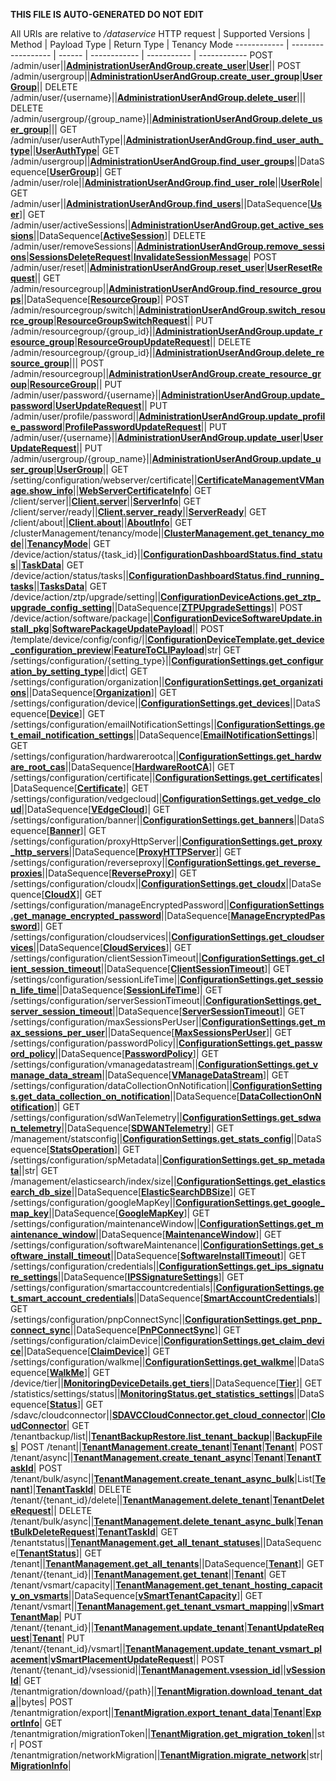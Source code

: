 **THIS FILE IS AUTO-GENERATED DO NOT EDIT**

All URIs are relative to */dataservice*
HTTP request | Supported Versions | Method | Payload Type | Return Type | Tenancy Mode
------------ | ------------------ | ------ | ------------ | ----------- | ------------
POST /admin/user||[**AdministrationUserAndGroup.create_user**](vmngclient/endpoints/administration_user_and_group.py#L157)|[**User**](vmngclient/endpoints/administration_user_and_group.py#L11)||
POST /admin/usergroup||[**AdministrationUserAndGroup.create_user_group**](vmngclient/endpoints/administration_user_and_group.py#L161)|[**UserGroup**](vmngclient/endpoints/administration_user_and_group.py#L48)||
DELETE /admin/user/{username}||[**AdministrationUserAndGroup.delete_user**](vmngclient/endpoints/administration_user_and_group.py#L173)|||
DELETE /admin/usergroup/{group_name}||[**AdministrationUserAndGroup.delete_user_group**](vmngclient/endpoints/administration_user_and_group.py#L177)|||
GET /admin/user/userAuthType||[**AdministrationUserAndGroup.find_user_auth_type**](vmngclient/endpoints/administration_user_and_group.py#L193)||[**UserAuthType**](vmngclient/endpoints/administration_user_and_group.py#L37)|
GET /admin/usergroup||[**AdministrationUserAndGroup.find_user_groups**](vmngclient/endpoints/administration_user_and_group.py#L197)||DataSequence[[**UserGroup**](vmngclient/endpoints/administration_user_and_group.py#L48)]|
GET /admin/user/role||[**AdministrationUserAndGroup.find_user_role**](vmngclient/endpoints/administration_user_and_group.py#L205)||[**UserRole**](vmngclient/endpoints/administration_user_and_group.py#L33)|
GET /admin/user||[**AdministrationUserAndGroup.find_users**](vmngclient/endpoints/administration_user_and_group.py#L209)||DataSequence[[**User**](vmngclient/endpoints/administration_user_and_group.py#L11)]|
GET /admin/user/activeSessions||[**AdministrationUserAndGroup.get_active_sessions**](vmngclient/endpoints/administration_user_and_group.py#L213)||DataSequence[[**ActiveSession**](vmngclient/endpoints/administration_user_and_group.py#L89)]|
DELETE /admin/user/removeSessions||[**AdministrationUserAndGroup.remove_sessions**](vmngclient/endpoints/administration_user_and_group.py#L225)|[**SessionsDeleteRequest**](vmngclient/endpoints/administration_user_and_group.py#L105)|[**InvalidateSessionMessage**](vmngclient/endpoints/administration_user_and_group.py#L118)|
POST /admin/user/reset||[**AdministrationUserAndGroup.reset_user**](vmngclient/endpoints/administration_user_and_group.py#L229)|[**UserResetRequest**](vmngclient/endpoints/administration_user_and_group.py#L85)||
GET /admin/resourcegroup||[**AdministrationUserAndGroup.find_resource_groups**](vmngclient/endpoints/administration_user_and_group.py#L233)||DataSequence[[**ResourceGroup**](vmngclient/endpoints/administration_user_and_group.py#L127)]|
POST /admin/resourcegroup/switch||[**AdministrationUserAndGroup.switch_resource_group**](vmngclient/endpoints/administration_user_and_group.py#L237)|[**ResourceGroupSwitchRequest**](vmngclient/endpoints/administration_user_and_group.py#L144)||
PUT /admin/resourcegroup/{group_id}||[**AdministrationUserAndGroup.update_resource_group**](vmngclient/endpoints/administration_user_and_group.py#L241)|[**ResourceGroupUpdateRequest**](vmngclient/endpoints/administration_user_and_group.py#L137)||
DELETE /admin/resourcegroup/{group_id}||[**AdministrationUserAndGroup.delete_resource_group**](vmngclient/endpoints/administration_user_and_group.py#L245)|||
POST /admin/resourcegroup||[**AdministrationUserAndGroup.create_resource_group**](vmngclient/endpoints/administration_user_and_group.py#L249)|[**ResourceGroup**](vmngclient/endpoints/administration_user_and_group.py#L127)||
PUT /admin/user/password/{username}||[**AdministrationUserAndGroup.update_password**](vmngclient/endpoints/administration_user_and_group.py#L261)|[**UserUpdateRequest**](vmngclient/endpoints/administration_user_and_group.py#L20)||
PUT /admin/user/profile/password||[**AdministrationUserAndGroup.update_profile_password**](vmngclient/endpoints/administration_user_and_group.py#L269)|[**ProfilePasswordUpdateRequest**](vmngclient/endpoints/administration_user_and_group.py#L122)||
PUT /admin/user/{username}||[**AdministrationUserAndGroup.update_user**](vmngclient/endpoints/administration_user_and_group.py#L273)|[**UserUpdateRequest**](vmngclient/endpoints/administration_user_and_group.py#L20)||
PUT /admin/usergroup/{group_name}||[**AdministrationUserAndGroup.update_user_group**](vmngclient/endpoints/administration_user_and_group.py#L277)|[**UserGroup**](vmngclient/endpoints/administration_user_and_group.py#L48)||
GET /setting/configuration/webserver/certificate||[**CertificateManagementVManage.show_info**](vmngclient/endpoints/certificate_management_vmanage.py#L43)||[**WebServerCertificateInfo**](vmngclient/endpoints/certificate_management_vmanage.py#L9)|
GET /client/server||[**Client.server**](vmngclient/endpoints/client.py#L65)||[**ServerInfo**](vmngclient/endpoints/client.py#L21)|
GET /client/server/ready||[**Client.server_ready**](vmngclient/endpoints/client.py#L69)||[**ServerReady**](vmngclient/endpoints/client.py#L60)|
GET /client/about||[**Client.about**](vmngclient/endpoints/client.py#L73)||[**AboutInfo**](vmngclient/endpoints/client.py#L49)|
GET /clusterManagement/tenancy/mode||[**ClusterManagement.get_tenancy_mode**](vmngclient/endpoints/cluster_management.py#L60)||[**TenancyMode**](vmngclient/endpoints/cluster_management.py#L16)|
GET /device/action/status/{task_id}||[**ConfigurationDashboardStatus.find_status**](vmngclient/endpoints/configuration_dashboard_status.py#L89)||[**TaskData**](vmngclient/endpoints/configuration_dashboard_status.py#L76)|
GET /device/action/status/tasks||[**ConfigurationDashboardStatus.find_running_tasks**](vmngclient/endpoints/configuration_dashboard_status.py#L93)||[**TasksData**](vmngclient/endpoints/configuration_dashboard_status.py#L84)|
GET /device/action/ztp/upgrade/setting||[**ConfigurationDeviceActions.get_ztp_upgrade_config_setting**](vmngclient/endpoints/configuration_device_actions.py#L74)||DataSequence[[**ZTPUpgradeSettings**](vmngclient/endpoints/configuration_device_actions.py#L10)]|
POST /device/action/software/package||[**ConfigurationDeviceSoftwareUpdate.install_pkg**](vmngclient/endpoints/configuration_device_software_update.py#L22)|[**SoftwarePackageUpdatePayload**](vmngclient/utils/upgrades_helper.py#L68)||
POST /template/device/config/config/||[**ConfigurationDeviceTemplate.get_device_configuration_preview**](vmngclient/endpoints/configuration_device_template.py#L19)|[**FeatureToCLIPayload**](vmngclient/endpoints/configuration_device_template.py#L10)|str|
GET /settings/configuration/{setting_type}||[**ConfigurationSettings.get_configuration_by_setting_type**](vmngclient/endpoints/configuration_settings.py#L208)||dict|
GET /settings/configuration/organization||[**ConfigurationSettings.get_organizations**](vmngclient/endpoints/configuration_settings.py#L212)||DataSequence[[**Organization**](vmngclient/endpoints/configuration_settings.py#L29)]|
GET /settings/configuration/device||[**ConfigurationSettings.get_devices**](vmngclient/endpoints/configuration_settings.py#L216)||DataSequence[[**Device**](vmngclient/endpoints/configuration_settings.py#L35)]|
GET /settings/configuration/emailNotificationSettings||[**ConfigurationSettings.get_email_notification_settings**](vmngclient/endpoints/configuration_settings.py#L220)||DataSequence[[**EmailNotificationSettings**](vmngclient/endpoints/configuration_settings.py#L40)]|
GET /settings/configuration/hardwarerootca||[**ConfigurationSettings.get_hardware_root_cas**](vmngclient/endpoints/configuration_settings.py#L224)||DataSequence[[**HardwareRootCA**](vmngclient/endpoints/configuration_settings.py#L44)]|
GET /settings/configuration/certificate||[**ConfigurationSettings.get_certificates**](vmngclient/endpoints/configuration_settings.py#L228)||DataSequence[[**Certificate**](vmngclient/endpoints/configuration_settings.py#L49)]|
GET /settings/configuration/vedgecloud||[**ConfigurationSettings.get_vedge_cloud**](vmngclient/endpoints/configuration_settings.py#L232)||DataSequence[[**VEdgeCloud**](vmngclient/endpoints/configuration_settings.py#L58)]|
GET /settings/configuration/banner||[**ConfigurationSettings.get_banners**](vmngclient/endpoints/configuration_settings.py#L236)||DataSequence[[**Banner**](vmngclient/endpoints/configuration_settings.py#L62)]|
GET /settings/configuration/proxyHttpServer||[**ConfigurationSettings.get_proxy_http_servers**](vmngclient/endpoints/configuration_settings.py#L240)||DataSequence[[**ProxyHTTPServer**](vmngclient/endpoints/configuration_settings.py#L66)]|
GET /settings/configuration/reverseproxy||[**ConfigurationSettings.get_reverse_proxies**](vmngclient/endpoints/configuration_settings.py#L244)||DataSequence[[**ReverseProxy**](vmngclient/endpoints/configuration_settings.py#L72)]|
GET /settings/configuration/cloudx||[**ConfigurationSettings.get_cloudx**](vmngclient/endpoints/configuration_settings.py#L248)||DataSequence[[**CloudX**](vmngclient/endpoints/configuration_settings.py#L76)]|
GET /settings/configuration/manageEncryptedPassword||[**ConfigurationSettings.get_manage_encrypted_password**](vmngclient/endpoints/configuration_settings.py#L252)||DataSequence[[**ManageEncryptedPassword**](vmngclient/endpoints/configuration_settings.py#L80)]|
GET /settings/configuration/cloudservices||[**ConfigurationSettings.get_cloudservices**](vmngclient/endpoints/configuration_settings.py#L256)||DataSequence[[**CloudServices**](vmngclient/endpoints/configuration_settings.py#L84)]|
GET /settings/configuration/clientSessionTimeout||[**ConfigurationSettings.get_client_session_timeout**](vmngclient/endpoints/configuration_settings.py#L260)||DataSequence[[**ClientSessionTimeout**](vmngclient/endpoints/configuration_settings.py#L94)]|
GET /settings/configuration/sessionLifeTime||[**ConfigurationSettings.get_session_life_time**](vmngclient/endpoints/configuration_settings.py#L264)||DataSequence[[**SessionLifeTime**](vmngclient/endpoints/configuration_settings.py#L99)]|
GET /settings/configuration/serverSessionTimeout||[**ConfigurationSettings.get_server_session_timeout**](vmngclient/endpoints/configuration_settings.py#L268)||DataSequence[[**ServerSessionTimeout**](vmngclient/endpoints/configuration_settings.py#L103)]|
GET /settings/configuration/maxSessionsPerUser||[**ConfigurationSettings.get_max_sessions_per_user**](vmngclient/endpoints/configuration_settings.py#L272)||DataSequence[[**MaxSessionsPerUser**](vmngclient/endpoints/configuration_settings.py#L107)]|
GET /settings/configuration/passwordPolicy||[**ConfigurationSettings.get_password_policy**](vmngclient/endpoints/configuration_settings.py#L276)||DataSequence[[**PasswordPolicy**](vmngclient/endpoints/configuration_settings.py#L111)]|
GET /settings/configuration/vmanagedatastream||[**ConfigurationSettings.get_vmanage_data_stream**](vmngclient/endpoints/configuration_settings.py#L280)||DataSequence[[**VManageDataStream**](vmngclient/endpoints/configuration_settings.py#L118)]|
GET /settings/configuration/dataCollectionOnNotification||[**ConfigurationSettings.get_data_collection_on_notification**](vmngclient/endpoints/configuration_settings.py#L284)||DataSequence[[**DataCollectionOnNotification**](vmngclient/endpoints/configuration_settings.py#L125)]|
GET /settings/configuration/sdWanTelemetry||[**ConfigurationSettings.get_sdwan_telemetry**](vmngclient/endpoints/configuration_settings.py#L288)||DataSequence[[**SDWANTelemetry**](vmngclient/endpoints/configuration_settings.py#L129)]|
GET /management/statsconfig||[**ConfigurationSettings.get_stats_config**](vmngclient/endpoints/configuration_settings.py#L292)||DataSequence[[**StatsOperation**](vmngclient/endpoints/configuration_settings.py#L133)]|
GET /settings/configuration/spMetadata||[**ConfigurationSettings.get_sp_metadata**](vmngclient/endpoints/configuration_settings.py#L296)||str|
GET /management/elasticsearch/index/size||[**ConfigurationSettings.get_elasticsearch_db_size**](vmngclient/endpoints/configuration_settings.py#L300)||DataSequence[[**ElasticSearchDBSize**](vmngclient/endpoints/configuration_settings.py#L147)]|
GET /settings/configuration/googleMapKey||[**ConfigurationSettings.get_google_map_key**](vmngclient/endpoints/configuration_settings.py#L304)||DataSequence[[**GoogleMapKey**](vmngclient/endpoints/configuration_settings.py#L152)]|
GET /settings/configuration/maintenanceWindow||[**ConfigurationSettings.get_maintenance_window**](vmngclient/endpoints/configuration_settings.py#L308)||DataSequence[[**MaintenanceWindow**](vmngclient/endpoints/configuration_settings.py#L140)]|
GET /settings/configuration/softwareMaintenance||[**ConfigurationSettings.get_software_install_timeout**](vmngclient/endpoints/configuration_settings.py#L312)||DataSequence[[**SoftwareInstallTimeout**](vmngclient/endpoints/configuration_settings.py#L156)]|
GET /settings/configuration/credentials||[**ConfigurationSettings.get_ips_signature_settings**](vmngclient/endpoints/configuration_settings.py#L316)||DataSequence[[**IPSSignatureSettings**](vmngclient/endpoints/configuration_settings.py#L161)]|
GET /settings/configuration/smartaccountcredentials||[**ConfigurationSettings.get_smart_account_credentials**](vmngclient/endpoints/configuration_settings.py#L320)||DataSequence[[**SmartAccountCredentials**](vmngclient/endpoints/configuration_settings.py#L169)]|
GET /settings/configuration/pnpConnectSync||[**ConfigurationSettings.get_pnp_connect_sync**](vmngclient/endpoints/configuration_settings.py#L324)||DataSequence[[**PnPConnectSync**](vmngclient/endpoints/configuration_settings.py#L174)]|
GET /settings/configuration/claimDevice||[**ConfigurationSettings.get_claim_device**](vmngclient/endpoints/configuration_settings.py#L328)||DataSequence[[**ClaimDevice**](vmngclient/endpoints/configuration_settings.py#L178)]|
GET /settings/configuration/walkme||[**ConfigurationSettings.get_walkme**](vmngclient/endpoints/configuration_settings.py#L332)||DataSequence[[**WalkMe**](vmngclient/endpoints/configuration_settings.py#L182)]|
GET /device/tier||[**MonitoringDeviceDetails.get_tiers**](vmngclient/endpoints/monitoring_device_details.py#L116)||DataSequence[[**Tier**](vmngclient/endpoints/monitoring_device_details.py#L15)]|
GET /statistics/settings/status||[**MonitoringStatus.get_statistics_settings**](vmngclient/endpoints/monitoring_status.py#L32)||DataSequence[[**Status**](vmngclient/endpoints/monitoring_status.py#L17)]|
GET /sdavc/cloudconnector||[**SDAVCCloudConnector.get_cloud_connector**](vmngclient/endpoints/sdavc_cloud_connector.py#L28)||[**CloudConnector**](vmngclient/endpoints/sdavc_cloud_connector.py#L10)|
GET /tenantbackup/list||[**TenantBackupRestore.list_tenant_backup**](vmngclient/endpoints/tenant_backup_restore.py#L35)||[**BackupFiles**](vmngclient/endpoints/tenant_backup_restore.py#L10)|
POST /tenant||[**TenantManagement.create_tenant**](vmngclient/endpoints/tenant_management.py#L118)|[**Tenant**](vmngclient/model/tenant.py#L21)|[**Tenant**](vmngclient/model/tenant.py#L21)|
POST /tenant/async||[**TenantManagement.create_tenant_async**](vmngclient/endpoints/tenant_management.py#L123)|[**Tenant**](vmngclient/model/tenant.py#L21)|[**TenantTaskId**](vmngclient/endpoints/tenant_management.py#L21)|
POST /tenant/bulk/async||[**TenantManagement.create_tenant_async_bulk**](vmngclient/endpoints/tenant_management.py#L128)|List[[**Tenant**](vmngclient/model/tenant.py#L21)]|[**TenantTaskId**](vmngclient/endpoints/tenant_management.py#L21)|
DELETE /tenant/{tenant_id}/delete||[**TenantManagement.delete_tenant**](vmngclient/endpoints/tenant_management.py#L134)|[**TenantDeleteRequest**](vmngclient/endpoints/tenant_management.py#L12)||
DELETE /tenant/bulk/async||[**TenantManagement.delete_tenant_async_bulk**](vmngclient/endpoints/tenant_management.py#L139)|[**TenantBulkDeleteRequest**](vmngclient/endpoints/tenant_management.py#L16)|[**TenantTaskId**](vmngclient/endpoints/tenant_management.py#L21)|
GET /tenantstatus||[**TenantManagement.get_all_tenant_statuses**](vmngclient/endpoints/tenant_management.py#L149)||DataSequence[[**TenantStatus**](vmngclient/endpoints/tenant_management.py#L54)]|
GET /tenant||[**TenantManagement.get_all_tenants**](vmngclient/endpoints/tenant_management.py#L154)||DataSequence[[**Tenant**](vmngclient/model/tenant.py#L21)]|
GET /tenant/{tenant_id}||[**TenantManagement.get_tenant**](vmngclient/endpoints/tenant_management.py#L159)||[**Tenant**](vmngclient/model/tenant.py#L21)|
GET /tenant/vsmart/capacity||[**TenantManagement.get_tenant_hosting_capacity_on_vsmarts**](vmngclient/endpoints/tenant_management.py#L164)||DataSequence[[**vSmartTenantCapacity**](vmngclient/endpoints/tenant_management.py#L103)]|
GET /tenant/vsmart||[**TenantManagement.get_tenant_vsmart_mapping**](vmngclient/endpoints/tenant_management.py#L169)||[**vSmartTenantMap**](vmngclient/endpoints/tenant_management.py#L109)|
PUT /tenant/{tenant_id}||[**TenantManagement.update_tenant**](vmngclient/endpoints/tenant_management.py#L182)|[**TenantUpdateRequest**](vmngclient/endpoints/tenant_management.py#L63)|[**Tenant**](vmngclient/model/tenant.py#L21)|
PUT /tenant/{tenant_id}/vsmart||[**TenantManagement.update_tenant_vsmart_placement**](vmngclient/endpoints/tenant_management.py#L187)|[**vSmartPlacementUpdateRequest**](vmngclient/endpoints/tenant_management.py#L98)||
POST /tenant/{tenant_id}/vsessionid||[**TenantManagement.vsession_id**](vmngclient/endpoints/tenant_management.py#L192)||[**vSessionId**](vmngclient/endpoints/tenant_management.py#L113)|
GET /tenantmigration/download/{path}||[**TenantMigration.download_tenant_data**](vmngclient/endpoints/tenant_migration.py#L39)||bytes|
POST /tenantmigration/export||[**TenantMigration.export_tenant_data**](vmngclient/endpoints/tenant_migration.py#L43)|[**Tenant**](vmngclient/model/tenant.py#L21)|[**ExportInfo**](vmngclient/endpoints/tenant_migration.py#L16)|
GET /tenantmigration/migrationToken||[**TenantMigration.get_migration_token**](vmngclient/endpoints/tenant_migration.py#L47)||str|
POST /tenantmigration/networkMigration||[**TenantMigration.migrate_network**](vmngclient/endpoints/tenant_migration.py#L56)|str|[**MigrationInfo**](vmngclient/endpoints/tenant_migration.py#L34)|
